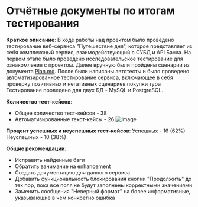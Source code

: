 # Отчётные документы по итогам тестирования

**Краткое описание**:
В ходе работы над проектом было проведено тестирование веб-сервиса "Путешествие дня", которое представляет из себя комплексный сервис, взаимодействующий с СУБД и API Банка. На первом этапе было проведено исследовательское тестирование для ознакомления с проектом. Далее вручную были пройдены сценарии из документа [Plan.md](https://github.com/APakaeva/qa-diplom/blob/main/docs/Plan.md). После были написаны автотесты и было проведено автоматизированное тестирование сервиса, включающее в себя проверку позитивных и негативных сценариев покупки тура
Тестирование проведено для двух БД - MySQL и PostgreSQL.

**Количество тест-кейсов**:
* Общее количество тест-кейсов - 38
* Автоматизированные текст-кейсы - 26
![image](https://user-images.githubusercontent.com/103844454/205441760-a7cc7df8-1d49-4a38-91e6-a27a6d20cdfb.png)

**Процент успешных и неуспешных тест-кейсов**:
Успешных - 16 (62%)
Неуспешных - 10 (38%)

**Общие рекомендации**:
* Исправить найденные баги
* Обратить ванимание на enhancement
* Создать документацию для данного сервиса
* Добавить функциональность блокирования кнопки "Продолжить" до тех пор, пока все поля не будут заполнены корректными значениями
* Заменить сообщения "Неверный формат" на более информативные, указывающие в чем конкретно ошибка

